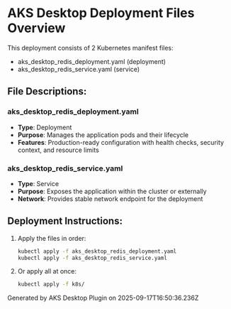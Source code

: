 # AKS Desktop Deployment Files Overview

This deployment consists of 2 Kubernetes manifest files:

- aks_desktop_redis_deployment.yaml (deployment)
- aks_desktop_redis_service.yaml (service)

## File Descriptions:

### aks_desktop_redis_deployment.yaml
- **Type**: Deployment
- **Purpose**: Manages the application pods and their lifecycle
- **Features**: Production-ready configuration with health checks, security context, and resource limits

### aks_desktop_redis_service.yaml
- **Type**: Service  
- **Purpose**: Exposes the application within the cluster or externally
- **Network**: Provides stable network endpoint for the deployment

## Deployment Instructions:

1. Apply the files in order:
   ```bash
   kubectl apply -f aks_desktop_redis_deployment.yaml
   kubectl apply -f aks_desktop_redis_service.yaml
   
   ```

2. Or apply all at once:
   ```bash
   kubectl apply -f k8s/
   ```

Generated by AKS Desktop Plugin on 2025-09-17T16:50:36.236Z
